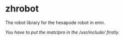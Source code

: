 zhrobot
=======

The robot library for the hexapode robot in emn.

*You have to put the matclpro in the /usr/include/ firstly.*

